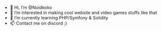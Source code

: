 - 👋 Hi, I’m @Noidkoko
- 👀 I’m interested in making cool website and video games stuffs like that
- 🌱 I’m currently learning PHP/Symfony & Solidity
- 📫 Contact me on discord ;)
